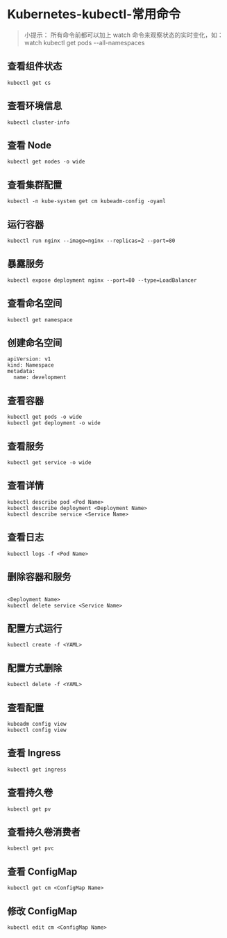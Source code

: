 # Kubernetes-kubectl-常用命令

> 小提示： 所有命令前都可以加上 watch 命令来观察状态的实时变化，如：watch kubectl get pods --all-namespaces

## 查看组件状态
```
kubectl get cs
```
## 查看环境信息
```
kubectl cluster-info
```
## 查看 Node
```
kubectl get nodes -o wide
```
## 查看集群配置
```
kubectl -n kube-system get cm kubeadm-config -oyaml
```
## 运行容器
```
kubectl run nginx --image=nginx --replicas=2 --port=80
```
## 暴露服务
```
kubectl expose deployment nginx --port=80 --type=LoadBalancer
```
## 查看命名空间
```
kubectl get namespace
```
## 创建命名空间
```
apiVersion: v1
kind: Namespace
metadata:
  name: development
```
## 查看容器
```
kubectl get pods -o wide
kubectl get deployment -o wide
```
## 查看服务
```
kubectl get service -o wide
```
## 查看详情
```
kubectl describe pod <Pod Name>
kubectl describe deployment <Deployment Name>
kubectl describe service <Service Name>
```
## 查看日志
```
kubectl logs -f <Pod Name>
```
## 删除容器和服务
```

<Deployment Name>
kubectl delete service <Service Name>
```
## 配置方式运行
```
kubectl create -f <YAML>
```
## 配置方式删除
```
kubectl delete -f <YAML>
```
## 查看配置
```
kubeadm config view
kubectl config view
```
## 查看 Ingress
```
kubectl get ingress
```
## 查看持久卷
```
kubectl get pv
```
## 查看持久卷消费者
```
kubectl get pvc
```
## 查看 ConfigMap
```
kubectl get cm <ConfigMap Name>
```
## 修改 ConfigMap
```
kubectl edit cm <ConfigMap Name>
```